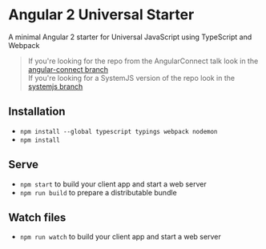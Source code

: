 # Angular 2 Universal Starter

A minimal Angular 2 starter for Universal JavaScript using TypeScript and Webpack

> If you're looking for the repo from the AngularConnect talk look in the [angular-connect branch](https://github.com/angular/universal-starter/tree/angular-connect)  
If you're looking for a SystemJS version of the repo look in the [systemjs branch](https://github.com/angular/universal-starter/tree/systemjs)

## Installation

* `npm install --global typescript typings webpack nodemon`
* `npm install`

## Serve

* `npm start` to build your client app and start a web server
* `npm run build` to prepare a distributable bundle

## Watch files
* `npm run watch` to build your client app and start a web server

